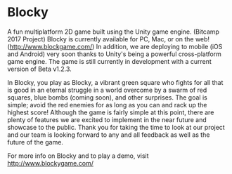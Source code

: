 # Blocky
A fun multiplatform 2D game built using the Unity game engine. (Bitcamp 2017 Project)
Blocky is currently available for PC, Mac, or on the web! (http://www.blockgame.com/) In addition, we are deploying to mobile (iOS and Android) very soon thanks to Unity's being a powerful cross-platform game engine.
The game is still currently in development with a current version of Beta v1.2.3.

In Blocky, you play as Blocky, a vibrant green square who fights for all that is good in an eternal struggle in a world overcome by a swarm of red squares, blue bombs (coming soon), and other surprises. The goal is simple; avoid the red enemies for as long as you can and rack up the highest score! Although the game is fairly simple at this point, there are plenty of features we are excited to implement in the near future and showcase to the public. Thank you for taking the time to look at our project and our team is looking forward to any and all feedback as well as the future of the game.

For more info on Blocky and to play a demo, visit http://www.blockygame.com/
